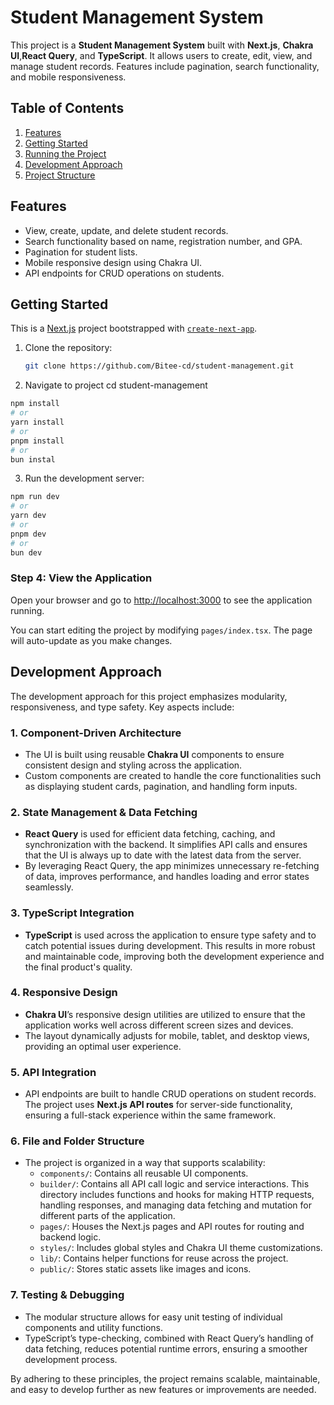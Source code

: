 # Student Management System

This project is a **Student Management System** built with **Next.js**, **Chakra UI**,**React Query**, and **TypeScript**. It allows users to create, edit, view, and manage student records. Features include pagination, search functionality, and mobile responsiveness.

## Table of Contents

1. [Features](#features)
2. [Getting Started](#getting-started)
3. [Running the Project](#running-the-project)
4. [Development Approach](#development-approach)
5. [Project Structure](#project-structure)

## Features

- View, create, update, and delete student records.
- Search functionality based on name, registration number, and GPA.
- Pagination for student lists.
- Mobile responsive design using Chakra UI.
- API endpoints for CRUD operations on students.

## Getting Started

This is a [Next.js](https://nextjs.org/) project bootstrapped with [`create-next-app`](https://github.com/vercel/next.js/tree/canary/packages/create-next-app).

1. Clone the repository:

   ```bash
   git clone https://github.com/Bitee-cd/student-management.git
   ```

2. Navigate to project
   cd student-management

```bash
npm install
# or
yarn install
# or
pnpm install
# or
bun instal
```

3. Run the development server:

```bash
npm run dev
# or
yarn dev
# or
pnpm dev
# or
bun dev
```

### Step 4: View the Application

Open your browser and go to [http://localhost:3000](http://localhost:3000) to see the application running.

You can start editing the project by modifying `pages/index.tsx`. The page will auto-update as you make changes.

## Development Approach

The development approach for this project emphasizes modularity, responsiveness, and type safety. Key aspects include:

### 1. Component-Driven Architecture

- The UI is built using reusable **Chakra UI** components to ensure consistent design and styling across the application.
- Custom components are created to handle the core functionalities such as displaying student cards, pagination, and handling form inputs.

### 2. State Management & Data Fetching

- **React Query** is used for efficient data fetching, caching, and synchronization with the backend. It simplifies API calls and ensures that the UI is always up to date with the latest data from the server.
- By leveraging React Query, the app minimizes unnecessary re-fetching of data, improves performance, and handles loading and error states seamlessly.

### 3. TypeScript Integration

- **TypeScript** is used across the application to ensure type safety and to catch potential issues during development. This results in more robust and maintainable code, improving both the development experience and the final product's quality.

### 4. Responsive Design

- **Chakra UI**’s responsive design utilities are utilized to ensure that the application works well across different screen sizes and devices.
- The layout dynamically adjusts for mobile, tablet, and desktop views, providing an optimal user experience.

### 5. API Integration

- API endpoints are built to handle CRUD operations on student records. The project uses **Next.js API routes** for server-side functionality, ensuring a full-stack experience within the same framework.

### 6. File and Folder Structure

- The project is organized in a way that supports scalability:
  - `components/`: Contains all reusable UI components.
  - `builder/`: Contains all API call logic and service interactions. This directory includes functions and hooks for making HTTP requests, handling responses, and managing data fetching and mutation for different parts of the application.
  - `pages/`: Houses the Next.js pages and API routes for routing and backend logic.
  - `styles/`: Includes global styles and Chakra UI theme customizations.
  - `lib/`: Contains helper functions for reuse across the project.
  - `public/`: Stores static assets like images and icons.

### 7. Testing & Debugging

- The modular structure allows for easy unit testing of individual components and utility functions.
- TypeScript’s type-checking, combined with React Query’s handling of data fetching, reduces potential runtime errors, ensuring a smoother development process.

By adhering to these principles, the project remains scalable, maintainable, and easy to develop further as new features or improvements are needed.
